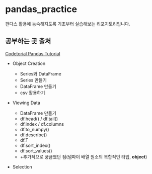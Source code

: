 # pandas_practice
판다스 활용에 능숙해지도록 기초부터 실습해보는 리포지토리입니다.
## 공부하는 곳 출처
[Codetorial Pandas Tutorial](https://codetorial.net/pandas/object_creation.html)
* Object Creation
  + Series와 DataFrame
  + Series 만들기
  + DataFrame 만들기
  + csv 활용하기

* Viewing Data
  + DataFrame 만들기
  + df.head() / df.tail()
  + df.index / df.columns
  + df.to_numpy()
  + df.describe()
  + df.T
  + df.sort_index()
  + df.sort_values()
  + +추가적으로 궁금했던 점(넘파이 배열 원소의 복합적인 타입, <b>object</b>)

* Selection
